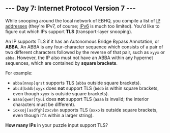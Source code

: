 ## --- Day 7: Internet Protocol Version 7 ---

While snooping around the local network of EBHQ, you compile a list of [IP addresses](https://en.wikipedia.org/wiki/IP_address) (they're IPv7, of course; [IPv6](https://en.wikipedia.org/wiki/IPv6) is much too limited). You'd like to figure out which IPs support __TLS__ (transport-layer snooping).

An IP supports TLS if it has an Autonomous Bridge Bypass Annotation, or __ABBA__. An ABBA is any four-character sequence which consists of a pair of two different characters followed by the reverse of that pair, such as `xyyx` or `abba`. However, the IP also must not have an ABBA within any hypernet sequences, which are contained by __square brackets__.

For example:

- `abba[mnop]qrst` supports TLS (`abba` outside square brackets).
- `abcd[bddb]xyyx` does __not__ support TLS (`bddb` is within square brackets, even though `xyyx` is outside square brackets).
- `aaaa[qwer]tyui` does __not__ support TLS (`aaaa` is invalid; the interior characters must be different).
- `ioxxoj[asdfgh]zxcvbn` supports TLS (`oxxo` is outside square brackets, even though it's within a larger string).

__How many IPs__ in your puzzle input support TLS?
